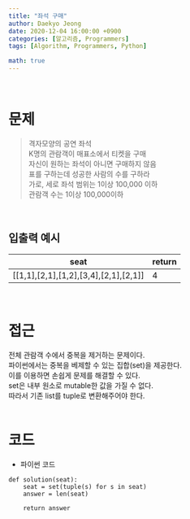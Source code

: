 ```yaml
---
title: "좌석 구매"
author: Daekyo Jeong
date: 2020-12-04 16:00:00 +0900
categories: [알고리즘, Programmers]
tags: [Algorithm, Programmers, Python]

math: true
---
```



<br/>

# 문제


> 격자모양의 공연 좌석      
> K명의 관람객이 매표소에서 티켓을 구매         
> 자신이 원하는 좌석이 아니면 구매하지 않음   
> 표를 구하는데 성공한 사람의 수를 구하라       
> 가로, 세로 좌석 범위는 1이상 100,000 이하   
> 관람객 수는 1이상 100,000이하           

<br/>

## 입출력 예시

| seat | return |
|---------|--------|
| [[1,1],[2,1],[1,2],[3,4],[2,1],[2,1]] | 4 |

<br/>

# 접근

전체 관람객 수에서 중복을 제거하는 문제이다.   
파이썬에서는 중복을 베제할 수 있는 집합(set)을 제공한다.   
이를 이용하면 손쉽게 문제를 해결할 수 있다.   
set은 내부 원소로 mutable한 값을 가질 수 없다.   
따라서 기존 list를 tuple로 변환해주어야 한다.   
<br/>

# 코드

- 파이썬 코드   

```{.python}
def solution(seat):
    seat = set(tuple(s) for s in seat)
    answer = len(seat)

    return answer
```

<br/>
